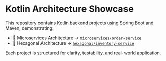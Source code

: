 # Kotlin Architecture Showcase

This repository contains Kotlin backend projects using Spring Boot and Maven, demonstrating:

- 🧱 Microservices Architecture → [`microservices/order-service`](./microservices/order-service)
- 🧩 Hexagonal Architecture → [`hexagonal/inventory-service`](./hexagonal/inventory-service)

Each project is structured for clarity, testability, and real-world application.
